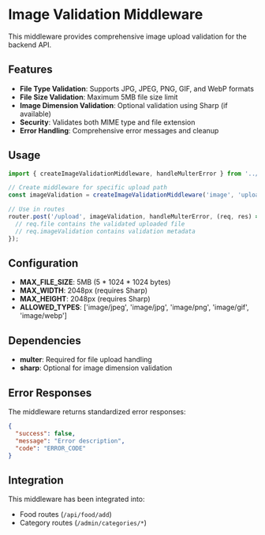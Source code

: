 # Image Validation Middleware

This middleware provides comprehensive image upload validation for the backend API.

## Features

- **File Type Validation**: Supports JPG, JPEG, PNG, GIF, and WebP formats
- **File Size Validation**: Maximum 5MB file size limit
- **Image Dimension Validation**: Optional validation using Sharp (if available)
- **Security**: Validates both MIME type and file extension
- **Error Handling**: Comprehensive error messages and cleanup

## Usage

```javascript
import { createImageValidationMiddleware, handleMulterError } from '../middleware/imageValidation.js';

// Create middleware for specific upload path
const imageValidation = createImageValidationMiddleware('image', 'uploads/categories');

// Use in routes
router.post('/upload', imageValidation, handleMulterError, (req, res) => {
  // req.file contains the validated uploaded file
  // req.imageValidation contains validation metadata
});
```

## Configuration

- **MAX_FILE_SIZE**: 5MB (5 * 1024 * 1024 bytes)
- **MAX_WIDTH**: 2048px (requires Sharp)
- **MAX_HEIGHT**: 2048px (requires Sharp)
- **ALLOWED_TYPES**: ['image/jpeg', 'image/jpg', 'image/png', 'image/gif', 'image/webp']

## Dependencies

- **multer**: Required for file upload handling
- **sharp**: Optional for image dimension validation

## Error Responses

The middleware returns standardized error responses:

```json
{
  "success": false,
  "message": "Error description",
  "code": "ERROR_CODE"
}
```

## Integration

This middleware has been integrated into:
- Food routes (`/api/food/add`)
- Category routes (`/admin/categories/*`)